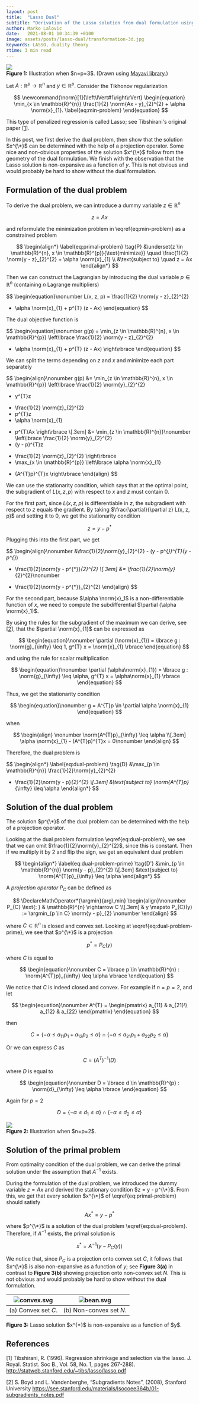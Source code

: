 ```yaml
---
layout: post
title:  "Lasso Dual"
subtitle: "Derivation of the Lasso solution from dual formulation using projection operator and some non-obvious properties that follow from the geometry of the dual formulation."
author: Marko Lalovic
date:   2021-08-01 10:34:39 +0100
image: assets/posts/lasso-dual/transformation-3d.jpg
keywords: LASSO, duality theory
rtime: 3 min read
---
```

<div class="images">
  <img src="/blog/assets/posts/lasso-dual/transformation-3d.svg">
  <div class="label">
    <strong>Figure 1:</strong> Illustration when $n=p=3$. (Drawn using <a target="_blank" href="https://docs.enthought.com/mayavi/mayavi/">Mayavi library</a>.)
  </div>
</div>

Let $A: \mathbb{R}^{p} \rightarrow \mathbb{R}^{n}$ and $y \in \mathbb{R}^{p}$. Consider the Tikhonov regularization

$$
\newcommand{\norm}[1]{\left\lVert#1\right\rVert}
\begin{equation}
\min_{x \in \mathbb{R}^{n}}
\frac{1}{2} \norm{Ax - y}_{2}^{2} + \alpha \norm{x}_{1}.
\label{eq:min-problem}
\end{equation}
$$

This type of penalized regression is called Lasso; see Tibshirani's original paper [<a href="http://statweb.stanford.edu/~tibs/lasso/lasso.pdf" target="_blank">1</a>].

In this post, we first derive the dual problem, then show that the solution $x^{\*}$ can be determined with the help of a projection operator. Some nice and non-obvious properties of the solution $x^{\*}$ follow from the geometry of the dual formulation. We finish with the observation that the Lasso solution is non-expansive as a function of $y$. This is not obvious and would probably be hard to show without the dual formulation.

<!-- Section 1 -->
## Formulation of the dual problem

To derive the dual problem, we can introduce a dummy variable $z \in \mathbb{R}^{n}$

$$
\begin{equation}\nonumber
z = Ax
\end{equation}
$$

and reformulate the minimization problem in \eqref{eq:min-problem} as a constrained problem

$$
\begin{align*}
\label{eq:primal-problem}
\tag{P}
&\underset{z \in \mathbb{R}^{n}, x \in \mathbb{R}^{p}}{\text{minimize}} \quad
\frac{1}{2} \norm{y - z}_{2}^{2} + \alpha \norm{x}_{1} \\
&\text{subject to} \quad z = Ax
\end{align*}
$$

Then we can construct the Lagrangian by introducing the dual variable $p \in \mathbb{R}^{n}$ (containing $n$ Lagrange multipliers)

$$
\begin{equation}\nonumber
L(x, z, p) = \frac{1}{2} \norm{y - z}_{2}^{2}
+ \alpha \norm{x}_{1} + p^{T} (z - Ax)
\end{equation}
$$

The dual objective function is

$$
\begin{equation}\nonumber
g(p) = \min_{z \in \mathbb{R}^{n}, x \in \mathbb{R}^{p}}
\left\lbrace
\frac{1}{2} \norm{y - z}_{2}^{2}
+ \alpha \norm{x}_{1} + p^{T} (z - Ax)
\right\rbrace
\end{equation}
$$

We can split the terms depending on $z$ and $x$ and minimize each part separately

$$
\begin{align}\nonumber
g(p)
&= \min_{z \in \mathbb{R}^{n}, x \in \mathbb{R}^{p}}
\left\lbrace
\frac{1}{2} \norm{y}_{2}^{2}
- y^{T}z
+ \frac{1}{2} \norm{z}_{2}^{2}
+ p^{T}z
+ \alpha \norm{x}_{1}
- p^{T}Ax
\right\rbrace \\[.3em]
&= \min_{z \in \mathbb{R}^{n}}\nonumber
\left\lbrace
\frac{1}{2} \norm{y}_{2}^{2}
- (y - p)^{T}z
+ \frac{1}{2} \norm{z}_{2}^{2}
\right\rbrace
+ \max_{x \in \mathbb{R}^{p}}
\left\lbrace
\alpha \norm{x}_{1}
- (A^{T}p)^{T}x
\right\rbrace
\end{align}
$$

We can use the stationarity condition, which says that at the optimal point, the subgradient of $L(x, z, p)$ with respect to $x$ and $z$ must contain 0.

For the first part, since $L(x, z, p)$ is differentiable in $z$, the subgradient with respect to $z$  equals the gradient. By taking
$\frac{\partial}{\partial z} L(x, z, p)$ and setting it to $0$, we get the stationarity condition

$$
\begin{equation}\nonumber
z = y - p^{*}
\end{equation}
$$

Plugging this into the first part, we get

$$
\begin{align}\nonumber
&\frac{1}{2}\norm{y}_{2}^{2} - (y - p^{*})^{T}(y - p^{*})
+ \frac{1}{2}\norm{y - p^{*}}_{2}^{2} \\[.3em]
&=
\frac{1}{2}\norm{y}_{2}^{2}\nonumber
- \frac{1}{2}\norm{y - p^{*}}_{2}^{2}
\end{align}
$$

For the second part, because $\alpha \norm{x}_1$ is a non-differentiable function of $x$, we need to compute the subdifferential $\partial (\alpha \norm{x}_1)$.

By using the rules for the subgradient of the maximum we can derive, see [<a href="https://see.stanford.edu/materials/lsocoee364b/01-subgradients_notes.pdf" target="_blank">2</a>], that the $\partial \norm{x}_{1}$ can be expressed as

$$
\begin{equation}\nonumber
\partial (\norm{x}_{1})
= \lbrace g : \norm{g}_{\infty} \leq 1, g^{T} x = \norm{x}_{1}
\rbrace
\end{equation}
$$

and using the rule for scalar multiplication

$$
\begin{equation}\nonumber
\partial (\alpha\norm{x}_{1})
= \lbrace g : \norm{g}_{\infty} \leq \alpha, g^{T} x = \alpha\norm{x}_{1}
\rbrace
\end{equation}
$$

Thus, we get the stationarity condition

$$
\begin{equation}\nonumber
g = A^{T}p \in \partial \alpha \norm{x}_{1}
\end{equation}
$$

when

$$
\begin{align} \nonumber
\norm{A^{T}p}_{\infty} \leq \alpha \\[.3em]
\alpha \norm{x}_{1} - (A^{T}p)^{T}x = 0\nonumber
\end{align}
$$


Therefore, the dual problem is

$$
\begin{align*}
\label{eq:dual-problem}
\tag{D}
&\max_{p \in \mathbb{R}^{n}}
\frac{1}{2}\norm{y}_{2}^{2}
- \frac{1}{2}\norm{y - p}_{2}^{2} \\[.3em]
&\text{subject to} \norm{A^{T}p}_{\infty} \leq \alpha
\end{align*}
$$


<!-- Section 2 -->
## Solution of the dual problem
The solution $p^{\*}$ of the dual problem can be determined with the help of a projection operator.

Looking at the dual problem formulation \eqref{eq:dual-problem}, we see that we can omit $\frac{1}{2}\norm{y}_{2}^{2}$, since this is constant. Then if we multiply it by 2 and flip the sign, we get an equivalent dual problem

$$
\begin{align*}
\label{eq:dual-problem-prime}
\tag{D'}
&\min_{p \in \mathbb{R}^{n}}
\norm{y - p}_{2}^{2} \\[.3em]
&\text{subject to} \norm{A^{T}p}_{\infty} \leq \alpha
\end{align*}
$$

A *projection operator* $P_{C}$ can be defined as

$$
\DeclareMathOperator*{\argmin}{arg\,min}
\begin{align}\nonumber
P_{C} \text{: } & \mathbb{R}^{n} \rightarrow C \\[.3em]
& y \mapsto P_{C}(y) := \argmin_{p \in C} \norm{y - p}_{2} \nonumber
\end{align}
$$

where $C \subset \mathbb{R}^{n}$ is closed and convex set. Looking at \eqref{eq:dual-problem-prime}, we see that $p^{\*}$ is a projection

$$
\begin{equation}\nonumber
p^{*} = P_{C}(y)
\end{equation}
$$

where $C$ is equal to

$$
\begin{equation}\nonumber
C = \lbrace p \in \mathbb{R}^{n} :
\norm{A^{T}p}_{\infty} \leq \alpha
\rbrace
\end{equation}
$$

We notice that $C$ is indeed closed and convex. For example if $n=p=2$, and let

$$
\begin{equation}\nonumber
A^{T} = \begin{pmatrix}
a_{11} & a_{21}\\
a_{12} & a_{22}
\end{pmatrix}
\end{equation}
$$

then

$$
\begin{equation}\nonumber
C = \lbrace -\alpha \leq a_{11} p_{1} + a_{12} p_{2} \leq \alpha \rbrace
\cap
\lbrace -\alpha \leq a_{21} p_{1} + a_{22} p_{2} \leq \alpha \rbrace
\end{equation}
$$

Or we can express $C$ as

$$
\begin{equation}\nonumber
C = (A^{T})^{-1}(D)
\end{equation}
$$

where $D$ is equal to

$$
\begin{equation}\nonumber
D = \lbrace d \in \mathbb{R}^{p} : \norm{d}_{\infty} \leq \alpha \rbrace
\end{equation}
$$

Again for $p=2$

$$
\begin{equation}\nonumber
D = \lbrace -\alpha \leq d_{1} \leq \alpha \rbrace
\cap
\lbrace -\alpha \leq d_{2} \leq \alpha \rbrace
\end{equation}
$$

<div class="images">
  <img src="/blog/assets/posts/lasso-dual/transformation-2d.svg">
  <div class="label">
    <strong>Figure 2:</strong> Illustration when $n=p=2$.
  </div>
</div>

<!-- Section 3 -->
## Solution of the primal problem
From optimality condition of the dual problem, we can derive the primal solution under the assumption that $A^{-1}$ exists.

During the formulation of the dual problem, we introduced the dummy variable $z = Ax$ and derived the stationary condition $z = y - p^{\*}$.  From this, we get that every solution $x^{\*}$ of \eqref{eq:primal-problem} should satisfy

$$
\begin{equation}\nonumber
A x^{*} = y - p^{*}
\end{equation}
$$

where $p^{\*}$ is a solution of the dual problem \eqref{eq:dual-problem}. Therefore, if $A^{-1}$ exists, the primal solution is

$$
\begin{equation}\nonumber
x^{*} = A^{-1} \left( y - P_{C}(y) \right)
\end{equation}
$$

We notice that, since $P_{C}$ is a projection onto convex set $C$, it follows that $x^{\*}$ is also non-expansive as a function of $y$; see **Figure 3(a)** in contrast to **Figure 3(b)** showing projection onto non-convex set $N$. This is not obvious and would probably be hard to show without the dual formulation.

| ![convex.svg][convex] | ![bean.svg][bean] |
|:--:|:--:|
| <span class="subfig">(a) Convex set $C$.</span> | <span class="subfig">(b) Non-convex set $N$.</span> |

<div class="images">
  <div class="label">
    <strong>Figure 3:</strong> Lasso solution $x^{*}$ is non-expansive as a function of $y$.
  </div>
</div>


## References
[1] Tibshirani, R. (1996). Regression shrinkage and selection via the lasso. J. Royal. Statist. Soc B., Vol. 58, No. 1, pages 267-288).
<a target="_blank" href="http://statweb.stanford.edu/~tibs/lasso/lasso.pdf">http://statweb.stanford.edu/~tibs/lasso/lasso.pdf</a>

[2] S. Boyd and L. Vandenberghe, “Subgradients Notes”, (2008), Stanford University
<a target="_blank" href="https://see.stanford.edu/materials/lsocoee364b/01-subgradients_notes.pdf">https://see.stanford.edu/materials/lsocoee364b/01-subgradients_notes.pdf</a>

[convex]: /blog/assets/posts/lasso-dual/convex.svg
[bean]: /blog/assets/posts/lasso-dual/bean.svg
